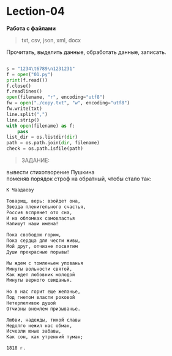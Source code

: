 # Lection-04  

**Работа с файлами**  

> txt, csv, json, xml, docx  

Прочитать, выделить данные, обработать данные, записать.  

```py

s = "1234\t6789\n1231231"
f = open("01.py")
print(f.read())
f.close()
f.readlines()
open(filename, "r", encoding="utf8")
fw = open("./copy.txt", "w", encoding="utf8")
fw.write(txt)
line.split(",")
line.strip()
with open(filename) as f:
    pass
list_dir = os.listdir(dir)  
path = os.path.join(dir, filename)
check = os.path.isfile(path)
```

> ЗАДАНИЕ:  

вывести стихотворение Пушкина  
поменяв порядок строф на обратный, чтобы стало так:

```txt
К Чаадаеву

Товарищ, верь: взойдет она,
Звезда пленительного счастья,
Россия вспрянет ото сна,
И на обломках самовластья
Напишут наши имена!

Пока свободою горим,
Пока сердца для чести живы,
Мой друг, отчизне посвятим
Души прекрасные порывы!

Мы ждем с томленьем упованья
Минуты вольности святой,
Как ждет любовник молодой
Минуты верного свиданья.
    
Но в нас горит еще желанье,
Под гнетом власти роковой
Нетерпеливою душой
Отчизны внемлем призыванье.

Любви, надежды, тихой славы
Недолго нежил нас обман,
Исчезли юные забавы,
Как сон, как утренний туман;

1818 г.
```
